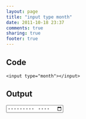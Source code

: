 ```yaml
---
layout: page
title: "input type month"
date: 2011-10-18 23:37
comments: true
sharing: true
footer: true
---
```


## Code
```<input type="month"></input>```


## Output
<input type="month"></input>